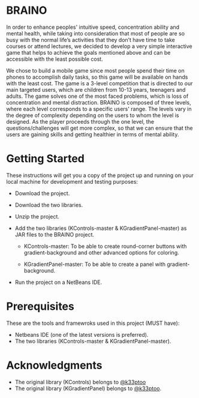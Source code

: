 # BRAINO

In order to enhance peoples' intuitive speed, concentration ability and mental health,  while taking into consideration that most of people are so busy with the normal life’s activities that they don’t have time to take courses or attend lectures, we decided to develop a very simple interactive game that helps to achieve the goals mentioned above and can be accessible with the least possible cost.

We chose to build a mobile game since most people spend their time on phones to accomplish daily tasks, so this game will be available on hands with the least cost. The game is a 3-level competition that is directed to our main targeted users, which are children from 10-13 years, teenagers and adults. The game solves one of the most faced problems, which is loss of concentration and mental distraction. BRAINO is composed of three levels, where each level corresponds to a specific users' range. The levels vary in the degree of complexity depending on the users to whom the level is designed. As the player proceeds through the one level, the questions/challenges will get more complex, so that we can ensure that the users are gaining skills and getting healthier in terms of mental ability.

# Getting Started

These instructions will get you a copy of the project up and running on your local machine for development and testing purposes:
- Download the project.
- Download the two libraries.
- Unzip the project.
- Add the two libraries (KControls-master & KGradientPanel-master) as JAR files to the BRAINO project.
  - KControls-master:
    To be able to create round-corner buttons with gradient-background and other advanced options for coloring.
    
  - KGradientPanel-master:
    To be able to create a panel with gradient-background.
    
- Run the project on a NetBeans IDE.

# Prerequisites

These are the tools and framewroks used in this project (MUST have):

- Netbeans IDE (one of the latest versions is preferred).
- The two libraries (KControls-master & KGradientPanel-master).



# Acknowledgments
- The original library (KControls) belongs to [@k33ptoo](https://github.com/k33ptoo/KControls)
- The original library (KGradientPanel) belongs to [@k33ptoo](https://github.com/k33ptoo/KGradientPanel).
